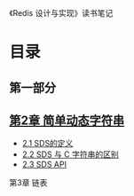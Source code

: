 《Redis 设计与实现》读书笔记

# 目录

## 第一部分

## [第2章  简单动态字符串](https://github.com/zhu-rundong/redis-notes/blob/main/Chapter2/chapter2.md)

- [2.1 SDS的定义](https://github.com/zhu-rundong/redis-notes/blob/main/Chapter2/2.1.md)
- [2.2 SDS 与 C 字符串的区别](https://github.com/zhu-rundong/redis-notes/blob/main/Chapter2/2.2.md)
- [2.3 SDS API](https://github.com/zhu-rundong/redis-notes/blob/main/Chapter2/2.3.md)

第3章 链表
